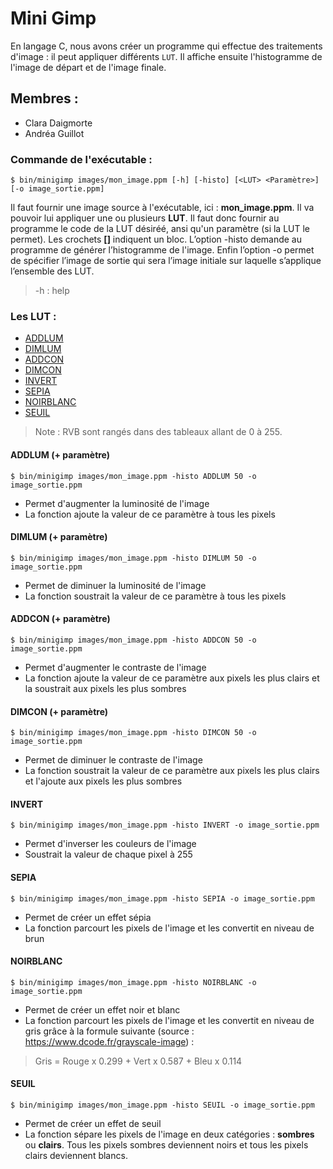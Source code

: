 # Mini Gimp


En langage C, nous avons créer un programme qui effectue des traitements d'image : il peut appliquer différents `LUT`. Il affiche ensuite l'histogramme de l'image de départ et de l'image finale.


## Membres :


* Clara Daigmorte
* Andréa Guillot


### Commande de l'exécutable :


````
$ bin/minigimp images/mon_image.ppm [-h] [-histo] [<LUT> <Paramètre>] [-o image_sortie.ppm]
```` 


Il faut fournir une image source à l'exécutable, ici : **mon_image.ppm**. Il va pouvoir lui appliquer une ou plusieurs **LUT**. Il faut donc fournir au programme le code de la LUT désiréé, ansi qu'un paramètre (si la LUT le permet). Les crochets **[]** indiquent un bloc.
L’option -histo demande au programme de générer l’histogramme de l'image. Enfin l’option -o permet de spécifier l’image de sortie qui sera l’image initiale sur laquelle s’applique l’ensemble des LUT.

> -h : help


### Les LUT :


* [ADDLUM](#addlum)
* [DIMLUM](#dimlum)
* [ADDCON](#addcon)
* [DIMCON](#dimcon)
* [INVERT](#invert)
* [SEPIA](#sepia)
* [NOIRBLANC](#noirblanc) 
* [SEUIL](#seuil)


> Note : RVB sont rangés dans des tableaux allant de 0 à 255.


#### ADDLUM (+ paramètre)


````
$ bin/minigimp images/mon_image.ppm -histo ADDLUM 50 -o image_sortie.ppm
```` 


* Permet d'augmenter la luminosité de l'image
* La fonction ajoute la valeur de ce paramètre à tous les pixels


#### DIMLUM (+ paramètre)


````
$ bin/minigimp images/mon_image.ppm -histo DIMLUM 50 -o image_sortie.ppm
```` 


* Permet de diminuer la luminosité de l'image 
* La fonction soustrait la valeur de ce paramètre à tous les pixels


#### ADDCON (+ paramètre)


````
$ bin/minigimp images/mon_image.ppm -histo ADDCON 50 -o image_sortie.ppm
```` 


* Permet d'augmenter le contraste de l'image 
* La fonction ajoute la valeur de ce paramètre aux pixels les plus clairs et la soustrait aux pixels les plus sombres

#### DIMCON (+ paramètre)


````
$ bin/minigimp images/mon_image.ppm -histo DIMCON 50 -o image_sortie.ppm
```` 


* Permet de diminuer le contraste de l'image 
* La fonction soustrait la valeur de ce paramètre aux pixels les plus clairs et l'ajoute aux pixels les plus sombres

#### INVERT


````
$ bin/minigimp images/mon_image.ppm -histo INVERT -o image_sortie.ppm
```` 


* Permet d'inverser les couleurs de l'image 
* Soustrait la valeur de chaque pixel à 255


#### SEPIA


````
$ bin/minigimp images/mon_image.ppm -histo SEPIA -o image_sortie.ppm
```` 


* Permet de créer un effet sépia 
* La fonction parcourt les pixels de l'image et les convertit en niveau de brun


#### NOIRBLANC


````
$ bin/minigimp images/mon_image.ppm -histo NOIRBLANC -o image_sortie.ppm
```` 


* Permet de créer un effet noir et blanc
* La fonction parcourt les pixels de l'image et les convertit en niveau de gris grâce à la formule suivante (source : https://www.dcode.fr/grayscale-image) :


> Gris = Rouge x 0.299 + Vert x 0.587 + Bleu x 0.114


#### SEUIL 


````
$ bin/minigimp images/mon_image.ppm -histo SEUIL -o image_sortie.ppm
```` 


* Permet de créer un effet de seuil
* La fonction sépare les pixels de l'image en deux catégories : **sombres** ou **clairs**. Tous les pixels sombres deviennent noirs et tous les pixels clairs deviennent blancs.